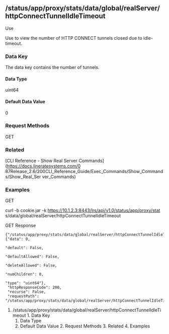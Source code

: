 ## /status/app/proxy/stats/data/global/realServer/httpConnectTunnelIdleTimeout

Use

Use to view the number of HTTP CONNECT tunnels closed due to idle-timeout.

### Data Key

The data key contains the number of tunnels.

#### Data Type

uint64

#### Default Data Value

0

### Request Methods

GET

### Related

[CLI Reference - Show Real Server Commands](https://docs.lineratesystems.com/0
87Release_2.6/200CLI_Reference_Guide/Exec_Commands/Show_Commands/Show_Real_Ser
ver_Commands)

### Examples

GET

curl -b cookie.jar -k https://10.1.2.3:8443/lrs/api/v1.0/status/app/proxy/stat
s/data/global/realServer/httpConnectTunnelIdleTimeout

GET Response

    
    {"/status/app/proxy/stats/data/global/realServer/httpConnectTunnelIdleTimeout": {"data": 0,
                                                                                      "default": False,
                                                                                      "defaultAllowed": False,
                                                                                      "deleteAllowed": False,
                                                                                      "numChildren": 0,
                                                                                      "type": "uint64"},
     "httpResponseCode": 200,
     "recurse": False,
     "requestPath": "/status/app/proxy/stats/data/global/realServer/httpConnectTunnelIdleTimeout"}
    

  1. /status/app/proxy/stats/data/global/realServer/httpConnectTunnelIdleTimeout
    1. Data Key
      1. Data Type
      2. Default Data Value
    2. Request Methods
    3. Related
    4. Examples

